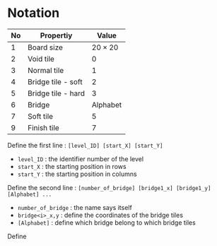 # Notation

| No   | Propertiy          | Value        |
| ---- | ------------------ | ------------ |
| 1    | Board size         | $20\times20$ |
| 2    | Void tile          | 0            |
| 3    | Normal tile        | 1            |
| 4    | Bridge tile - soft | 2            |
| 5    | Bridge tile - hard | 3            |
| 6    | Bridge             | Alphabet     |
| 7    | Soft tile          | 5            |
| 9    | Finish tile        | 7            |

Define the first line : `[level_ID] [start_X] [start_Y]`

+ `level_ID` : the identifier number of the level
+ `start_X` : the starting position in rows
+ `start_Y` : the starting position in columns

Define the second line : `[number_of_bridge] [bridge1_x] [bridge1_y] [Alphabet] ...`

+ `number_of_bridge` : the name says itself
+ `bridge<i>_x,y`    : define the coordinates of the bridge tiles
+ `[Alphabet]`       : define which bridge belong to which bridge tiles

Define 

